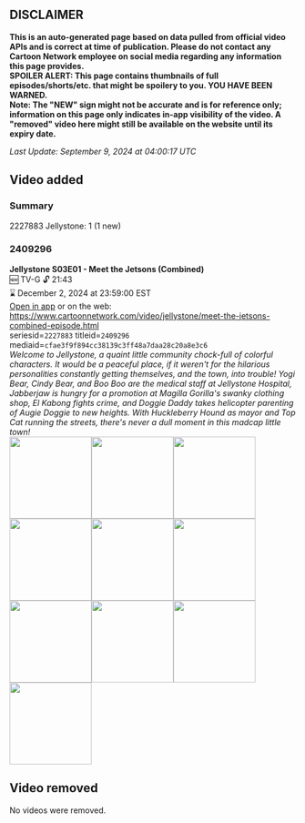 ## DISCLAIMER
**This is an auto-generated page based on data pulled from official video APIs and is correct at time of publication. Please do not contact any Cartoon Network employee on social media regarding any information this page provides.**  
**SPOILER ALERT: This page contains thumbnails of full episodes/shorts/etc. that might be spoilery to you. YOU HAVE BEEN WARNED.**  
**Note: The "NEW" sign might not be accurate and is for reference only; information on this page only indicates in-app visibility of the video. A "removed" video here might still be available on the website until its expiry date.**  

_Last Update: September 9, 2024 at 04:00:17 UTC_
## Video added
### Summary
2227883 Jellystone: 1 (1 new)  
### 2409296
**Jellystone S03E01 - Meet the Jetsons (Combined)**  
🆕 TV-G 🔓 21:43  
⌛ December 2, 2024 at 23:59:00 EST  
[Open in app](https://cnvideo.sercomkc.org/redirector.html?type=cnapp&seriesid=10000000000&titleid=2409296&mediaid=cfae3f9f894cc38139c3ff48a7daa28c20a8e3c6) or on the web: https://www.cartoonnetwork.com/video/jellystone/meet-the-jetsons-combined-episode.html  
seriesid=`2227883` titleid=`2409296` mediaid=`cfae3f9f894cc38139c3ff48a7daa28c20a8e3c6`  
_Welcome to Jellystone, a quaint little community chock-full of colorful characters. It would be a peaceful place, if it weren't for the hilarious personalities constantly getting themselves, and the town, into trouble! Yogi Bear, Cindy Bear, and Boo Boo are the medical staff at Jellystone Hospital, Jabberjaw is hungry for a promotion at Magilla Gorilla's swanky clothing shop, El Kabong fights crime, and Doggie Daddy takes helicopter parenting of Augie Doggie to new heights. With Huckleberry Hound as mayor and Top Cat running the streets, there's never a dull moment in this madcap little town!_  
<a href="https://s3.amazonaws.com/cartoonorchestrator/2409296_001_1280x720.jpg"><img src="https://s3.amazonaws.com/cartoonorchestrator/2409296_001_640x360.jpg" height="144px" /></a><a href="https://s3.amazonaws.com/cartoonorchestrator/2409296_002_1280x720.jpg"><img src="https://s3.amazonaws.com/cartoonorchestrator/2409296_002_640x360.jpg" height="144px" /></a><a href="https://s3.amazonaws.com/cartoonorchestrator/2409296_003_1280x720.jpg"><img src="https://s3.amazonaws.com/cartoonorchestrator/2409296_003_640x360.jpg" height="144px" /></a><a href="https://s3.amazonaws.com/cartoonorchestrator/2409296_004_1280x720.jpg"><img src="https://s3.amazonaws.com/cartoonorchestrator/2409296_004_640x360.jpg" height="144px" /></a><a href="https://s3.amazonaws.com/cartoonorchestrator/2409296_005_1280x720.jpg"><img src="https://s3.amazonaws.com/cartoonorchestrator/2409296_005_640x360.jpg" height="144px" /></a><a href="https://s3.amazonaws.com/cartoonorchestrator/2409296_006_1280x720.jpg"><img src="https://s3.amazonaws.com/cartoonorchestrator/2409296_006_640x360.jpg" height="144px" /></a><a href="https://s3.amazonaws.com/cartoonorchestrator/2409296_007_1280x720.jpg"><img src="https://s3.amazonaws.com/cartoonorchestrator/2409296_007_640x360.jpg" height="144px" /></a><a href="https://s3.amazonaws.com/cartoonorchestrator/2409296_008_1280x720.jpg"><img src="https://s3.amazonaws.com/cartoonorchestrator/2409296_008_640x360.jpg" height="144px" /></a><a href="https://s3.amazonaws.com/cartoonorchestrator/2409296_009_1280x720.jpg"><img src="https://s3.amazonaws.com/cartoonorchestrator/2409296_009_640x360.jpg" height="144px" /></a><a href="https://s3.amazonaws.com/cartoonorchestrator/2409296_010_1280x720.jpg"><img src="https://s3.amazonaws.com/cartoonorchestrator/2409296_010_640x360.jpg" height="144px" /></a>
## Video removed
No videos were removed.  
